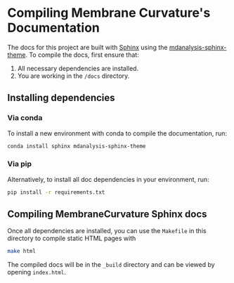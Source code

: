 # Compiling Membrane Curvature's Documentation

The docs for this project are built with [Sphinx](http://www.sphinx-doc.org/en/master/) using the [mdanalysis-sphinx-theme](https://github.com/MDAnalysis/mdanalysis-sphinx-theme).
To compile the docs, first ensure that:

1. All necessary dependencies are installed.
1. You are working in the `/docs` directory.

## Installing dependencies

### Via conda

To install a new environment with conda to compile the documentation, run:

```bash
conda install sphinx mdanalysis-sphinx-theme 
```

### Via pip

Alternatively, to install all doc dependencies in your environment, run:

```bash
pip install -r requirements.txt
```

## Compiling MembraneCurvature Sphinx docs

Once all dependencies are installed, you can use the `Makefile` in this directory to compile static HTML pages with

```bash
make html
```

The compiled docs will be in the `_build` directory and can be viewed by opening `index.html`.

